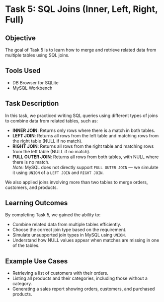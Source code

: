 # Task 5: SQL Joins (Inner, Left, Right, Full)

## Objective
The goal of Task 5 is to learn how to merge and retrieve related data from multiple tables using SQL joins.

## Tools Used
- DB Browser for SQLite
- MySQL Workbench

## Task Description
In this task, we practiced writing SQL queries using different types of joins to combine data from related tables, such as:
- **INNER JOIN**: Returns only rows where there is a match in both tables.
- **LEFT JOIN**: Returns all rows from the left table and matching rows from the right table (NULL if no match).
- **RIGHT JOIN**: Returns all rows from the right table and matching rows from the left table (NULL if no match).
- **FULL OUTER JOIN**: Returns all rows from both tables, with NULL where there is no match.  
  *Note:* MySQL does not directly support `FULL OUTER JOIN` — we simulate it using `UNION` of a `LEFT JOIN` and `RIGHT JOIN`.

We also applied joins involving more than two tables to merge orders, customers, and products.

## Learning Outcomes
By completing Task 5, we gained the ability to:
- Combine related data from multiple tables efficiently.
- Choose the correct join type based on the requirement.
- Simulate unsupported join types in MySQL using `UNION`.
- Understand how NULL values appear when matches are missing in one of the tables.

## Example Use Cases
- Retrieving a list of customers with their orders.
- Listing all products and their categories, including those without a category.
- Generating a sales report showing orders, customers, and purchased products.


